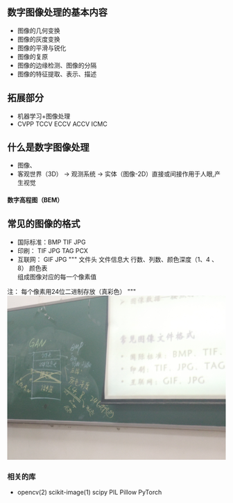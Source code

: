 ## 数字图像处理的基本内容
* 图像的几何变换
* 图像的灰度变换
* 图像的平滑与锐化
* 图像的复原
* 图像的边缘检测、图像的分隔
* 图像的特征提取、表示、描述

## 拓展部分
* 机器学习+图像处理  
* CVPP  TCCV    ECCV     ACCV   ICMC


## 什么是数字图像处理
* 图像、
* 客观世界（3D） -> 观测系统 -> 实体（图像-2D）直接或间接作用于人眼,产生视觉 

#### 数字高程图（BEM）

## 常见的图像的格式
* 国际标准：BMP     TIF         JPG
* 印刷：    TIF     JPG     TAG     PCX
* 互联网：  GIF     JPG
"""
文件头
文件信息大  行数、列数、颜色深度（1、4  、8）
颜色表      
组成图像对应的每一个像素值 

注： 每个像素用24位二进制存放（真彩色）
"""
![Image text](imgs/20200916.jpg)

### 相关的库
* opencv(2)  scikit-image(1)  scipy  PIL  Pillow    PyTorch